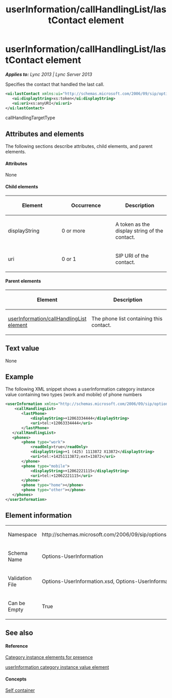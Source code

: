 ﻿---
title: userInformation/callHandlingList/lastContact element
TOCTitle: userInformation/callHandlingList/lastContact element
ms:assetid: b5298d2d-856c-4803-8ac0-5e03ef890fd8
ms:mtpsurl: https://msdn.microsoft.com/en-us/library/Dn438969(v=office.15)
ms:contentKeyID: 57094014
ms.date: 07/24/2014
mtps_version: v=office.15
dev_langs:
- xml
---

# userInformation/callHandlingList/lastContact element


_**Applies to:** Lync 2013 | Lync Server 2013_

Specifies the contact that handled the last call.

``` xml
<ui:lastContact xmlns:ui="http://schemas.microsoft.com/2006/09/sip/options/userInformation" >
   <ui:displayString>xs:token</ui:displayString>
   <ui:uri>xs:anyURI</ui:uri>
</ui:lastContact>
```

callHandlingTargetType

## Attributes and elements

The following sections describe attributes, child elements, and parent elements.

#### Attributes

None

#### Child elements

<table>
<colgroup>
<col style="width: 33%" />
<col style="width: 33%" />
<col style="width: 33%" />
</colgroup>
<thead>
<tr class="header">
<th><p>Element</p></th>
<th><p>Occurrence</p></th>
<th><p>Description</p></th>
</tr>
</thead>
<tbody>
<tr class="odd">
<td><p>displayString</p></td>
<td><p>0 or more</p></td>
<td><p>A token as the display string of the contact.</p></td>
</tr>
<tr class="even">
<td><p>uri</p></td>
<td><p>0 or 1</p></td>
<td><p>SIP URI of the contact.</p></td>
</tr>
</tbody>
</table>


#### Parent elements

<table>
<colgroup>
<col style="width: 50%" />
<col style="width: 50%" />
</colgroup>
<thead>
<tr class="header">
<th><p>Element</p></th>
<th><p>Description</p></th>
</tr>
</thead>
<tbody>
<tr class="odd">
<td><p><a href="userinformation-callhandlinglist-element.md">userInformation/callHandlingList element</a></p></td>
<td><p>The phone list containing this contact.</p></td>
</tr>
</tbody>
</table>


## Text value

None

## Example

The following XML snippet shows a userInformation category instance value containing two types (work and mobile) of phone numbers

``` xml
<userInformation xmlns="http://schemas.microsoft.com/2006/09/sip/options/userInformation">
    <callHandlingList>
       <lastPhone>
           <displayString>+12063334444</displayString>
           <uri>tel:+12063334444</uri>
       </lastPhone>
   </callHandlingList>
   <phones>
       <phone type="work">
           <readOnly>true</readOnly>
           <displayString>+1 (425) 1113872 X13872</displayString>
           <uri>tel:+14251113872;ext=13872</uri>
       </phone>
       <phone type="mobile">
           <displayString>+12062221115</displayString>
           <uri>tel:+12062221115</uri>
       </phone>
       <phone type="home"></phone>
       <phone type="other"></phone>
   </phones>
</userInformation>
```

## Element information

<table>
<colgroup>
<col style="width: 50%" />
<col style="width: 50%" />
</colgroup>
<tbody>
<tr class="odd">
<td><p>Namespace</p></td>
<td><p>http://schemas.microsoft.com/2006/09/sip/options/userInformation</p></td>
</tr>
<tr class="even">
<td><p>Schema Name</p></td>
<td><p>Options-UserInformation</p></td>
</tr>
<tr class="odd">
<td><p>Validation File</p></td>
<td><p>Options-UserInformation.xsd, Options-UserInformationtypes.xsd</p></td>
</tr>
<tr class="even">
<td><p>Can be Empty</p></td>
<td><p>True</p></td>
</tr>
</tbody>
</table>


## See also

#### Reference

[Category instance elements for presence](category-instance-elements-for-presence.md)

[userInformation category instance value element](userinformation-category-instance-value-element.md)

#### Concepts

[Self container](self-container.md)

